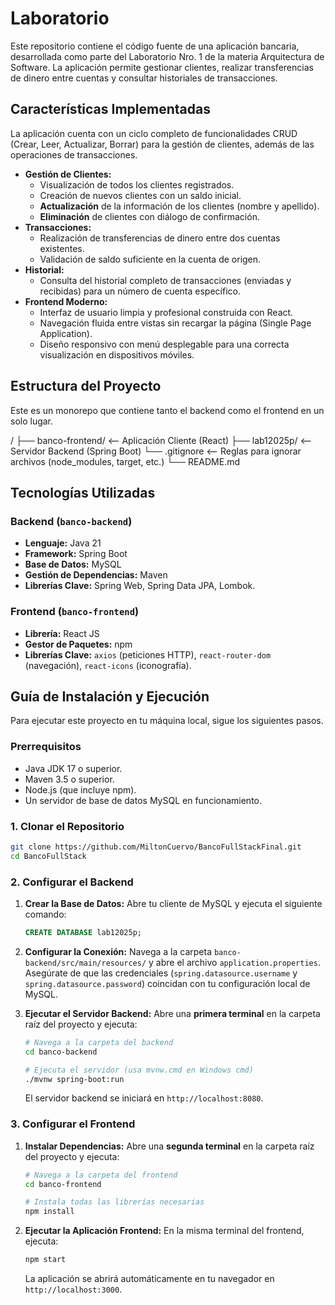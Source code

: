 # Laboratorio 

Este repositorio contiene el código fuente de una aplicación bancaria, desarrollada como parte del Laboratorio Nro. 1 de la materia Arquitectura de Software. La aplicación permite gestionar clientes, realizar transferencias de dinero entre cuentas y consultar historiales de transacciones.

## Características Implementadas

La aplicación cuenta con un ciclo completo de funcionalidades CRUD (Crear, Leer, Actualizar, Borrar) para la gestión de clientes, además de las operaciones de transacciones.

* **Gestión de Clientes:**
    * Visualización de todos los clientes registrados.
    * Creación de nuevos clientes con un saldo inicial.
    * **Actualización** de la información de los clientes (nombre y apellido).
    * **Eliminación** de clientes con diálogo de confirmación.
* **Transacciones:**
    * Realización de transferencias de dinero entre dos cuentas existentes.
    * Validación de saldo suficiente en la cuenta de origen.
* **Historial:**
    * Consulta del historial completo de transacciones (enviadas y recibidas) para un número de cuenta específico.
* **Frontend Moderno:**
    * Interfaz de usuario limpia y profesional construida con React.
    * Navegación fluida entre vistas sin recargar la página (Single Page Application).
    * Diseño responsivo con menú desplegable para una correcta visualización en dispositivos móviles.

## Estructura del Proyecto

Este es un monorepo que contiene tanto el backend como el frontend en un solo lugar.

/
├── banco-frontend/     <-- Aplicación Cliente (React)
├── lab12025p/          <-- Servidor Backend (Spring Boot)
└── .gitignore          <-- Reglas para ignorar archivos (node_modules, target, etc.)
└── README.md          

## Tecnologías Utilizadas

### Backend (`banco-backend`)
* **Lenguaje:** Java 21
* **Framework:** Spring Boot
* **Base de Datos:** MySQL
* **Gestión de Dependencias:** Maven
* **Librerías Clave:** Spring Web, Spring Data JPA, Lombok.

### Frontend (`banco-frontend`)
* **Librería:** React JS
* **Gestor de Paquetes:** npm
* **Librerías Clave:** `axios` (peticiones HTTP), `react-router-dom` (navegación), `react-icons` (iconografía).

## Guía de Instalación y Ejecución

Para ejecutar este proyecto en tu máquina local, sigue los siguientes pasos.

### Prerrequisitos
* Java JDK 17 o superior.
* Maven 3.5 o superior.
* Node.js (que incluye npm).
* Un servidor de base de datos MySQL en funcionamiento.

### 1. Clonar el Repositorio
```bash
git clone https://github.com/MiltonCuervo/BancoFullStackFinal.git
cd BancoFullStack
```

### 2. Configurar el Backend
1.  **Crear la Base de Datos:** Abre tu cliente de MySQL y ejecuta el siguiente comando:
    ```sql
    CREATE DATABASE lab12025p;
    ```
2.  **Configurar la Conexión:** Navega a la carpeta `banco-backend/src/main/resources/` y abre el archivo `application.properties`. Asegúrate de que las credenciales (`spring.datasource.username` y `spring.datasource.password`) coincidan con tu configuración local de MySQL.

3.  **Ejecutar el Servidor Backend:** Abre una **primera terminal** en la carpeta raíz del proyecto y ejecuta:
    ```bash
    # Navega a la carpeta del backend
    cd banco-backend

    # Ejecuta el servidor (usa mvnw.cmd en Windows cmd)
    ./mvnw spring-boot:run
    ```
    El servidor backend se iniciará en `http://localhost:8080`.

### 3. Configurar el Frontend
1.  **Instalar Dependencias:** Abre una **segunda terminal** en la carpeta raíz del proyecto y ejecuta:
    ```bash
    # Navega a la carpeta del frontend
    cd banco-frontend

    # Instala todas las librerías necesarias
    npm install
    ```
2.  **Ejecutar la Aplicación Frontend:** En la misma terminal del frontend, ejecuta:
    ```bash
    npm start
    ```
    La aplicación se abrirá automáticamente en tu navegador en `http://localhost:3000`.

